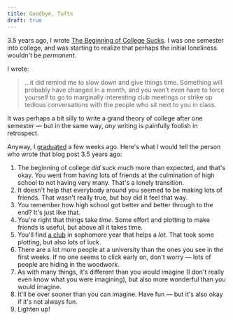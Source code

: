 ```yaml
---
title: Goodbye, Tufts
draft: true
---
```


3.5 years ago, I wrote [The Beginning of College Sucks](/o-week). I was one semester into college, and was starting to realize that perhaps the initial loneliness wouldn't be *permanent*.

I wrote:

> ...it did remind me to slow down and give things time. Something will probably have changed in a month, and you won’t even have to force yourself to go to marginally interesting club meetings or strike up tedious conversations with the people who sit next to you in class.

It was perhaps a bit silly to write a grand theory of college after one semester — but in the same way, *any* writing is painfully foolish in retrospect.

Anyway, I [graduated](/graduation-morning) a few weeks ago. Here's what I would tell the person who wrote that blog post 3.5 years ago:

1. The beginning of college *did* suck much more than expected, and that's okay. You went from having lots of friends at the culmination of high school to not having very many. That's a lonely transition.
2. It doesn't help that everybody around you seemed to be making lots of friends. That wasn't really true, but boy did it feel that way.
3. You remember how high school got better and better through to the end? It's just like that.
4. You're right that things take *time*. Some effort and plotting to make friends is useful, but above all it takes time.
5. You'll find [a club](/jumbocode) in sophomore year that helps a *lot*. That took some plotting, but also lots of luck.
6. There are a lot more people at a university than the ones you see in the first weeks. If no one seems to click early on, don't worry — lots of people are hiding in the woodwork.
7. As with many things, it's different than you would imagine (I don't really even know what you were imagining), but also more wonderful than you would imagine.
8. It'll be over sooner than you can imagine. Have fun — but it's also okay if it's not always fun.
9. Lighten up!
